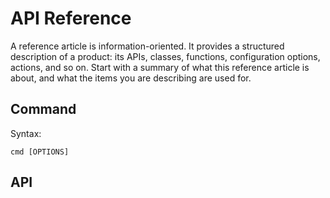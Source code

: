 # API Reference

A reference article is information-oriented.
It provides a structured description of a product:
its APIs, classes, functions, configuration options, actions, and so on.
Start with a summary of what this reference article is about, and what the items you are describing are used for.

## Command

<include from="lib.md" element-id="reuse"/>

Syntax:

```shell
cmd [OPTIONS]
```

## API 

<api-doc openapi-path="./../../example.yaml"/>

<seealso>
    <!--Provide links to related how-to guides, overviews, and tutorials.-->
</seealso>